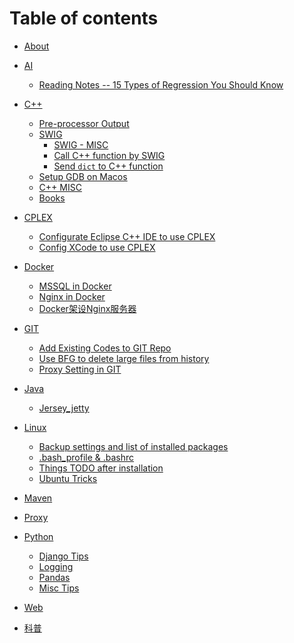 # Table of contents

* [About](README.md)

* [AI]()
    * [Reading Notes -- 15 Types of Regression You Should Know](ai/reading__15-TYPES-OF-REGRESSION-YOU-SHOULD-KNOW.md)

* [C++]()
    * [Pre-processor Output](cpp/preprocessor_output.md)
    * [SWIG]()
        * [SWIG - MISC](cpp/swig/swig_misc.md)
        * [Call C++ function by SWIG](cpp/swig/call_cpp_by_swig.md)
        * [Send `dict` to C++ function](cpp/swig/send_dict_to_cpp.md)
    * [Setup GDB on Macos](cpp/gdb.md)
    * [C++ MISC](cpp/cpp_misc.md)
    * [Books](cpp/book.md)


* [CPLEX]()
    * [Configurate Eclipse C++ IDE to use CPLEX](cplex/config_cplex_in_eclipse_cpp.md)
    * [Config XCode to use CPLEX](cplex/config_xcode_for_cplex.md)

* [Docker]()
    * [MSSQL in Docker](docker/mssql_in_docker.md)
    * [Nginx in Docker](docker/nginx_in_docker.md)
    * [Docker架设Nginx服务器](docker/reading__Docker架设Nginx服务器.md)

* [GIT]()
    * [Add Existing Codes to GIT Repo](git/add_existing_codes_to_GIT.md)
    * [Use BFG to delete large files from history](git/use-BFG-delete-large-files-from-history.md)
    * [Proxy Setting in GIT](git/git_proxy.md)

* [Java]()
    * [Jersey_jetty](java/java轻量RESTful_api服务搭建-jersey_jetty.md)

* [Linux]()
    * [Backup settings and list of installed packages](linux/backup_setting_installed.md)
    * [.bash_profile & .bashrc](linux/bash_configuration.md)
    * [Things TODO after installation](linux/things_to_do_after_install.md)
    * [Ubuntu Tricks](linux/ubuntu_misc.md)

* [Maven](maven.md)

* [Proxy](proxy.md)

* [Python]()
    * [Django Tips](python/django.md)
    * [Logging](python/logging.md)
    * [Pandas](python/pandas.md)
    * [Misc Tips](python/python-misc-tips.md)

* [Web](web.md)

* [科普](for_son.md)